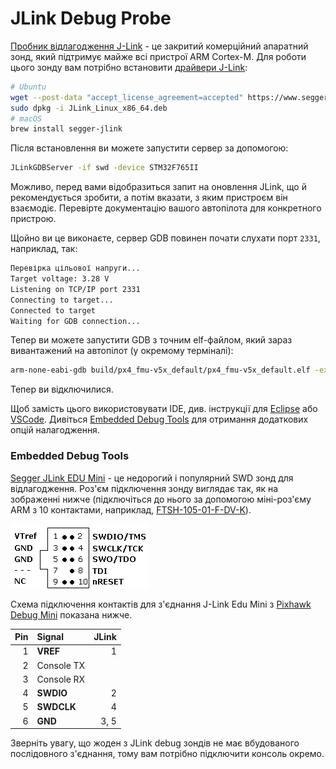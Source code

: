 # JLink Debug Probe

[Пробник відлагодження J-Link][jlink] - це закритий комерційний апаратний зонд, який підтримує майже всі пристрої ARM Cortex-M. Для роботи цього зонду вам потрібно встановити [драйвери J-Link][drivers]:

```sh
# Ubuntu
wget --post-data "accept_license_agreement=accepted" https://www.segger.com/downloads/jlink/JLink_Linux_x86_64.deb
sudo dpkg -i JLink_Linux_x86_64.deb
# macOS
brew install segger-jlink
```

Після встановлення ви можете запустити сервер за допомогою:

```sh
JLinkGDBServer -if swd -device STM32F765II
```

Можливо, перед вами відобразиться запит на оновлення JLink, що й рекомендується зробити, а потім вказати, з яким пристроєм він взаємодіє. Перевірте документацію вашого автопілота для конкретного пристрою.

Щойно ви це виконаєте, сервер GDB повинен почати слухати порт `2331`, наприклад, так:

```sh
Перевірка цільової напруги...
Target voltage: 3.28 V
Listening on TCP/IP port 2331
Connecting to target...
Connected to target
Waiting for GDB connection...
```

Тепер ви можете запустити GDB з точним elf-файлом, який зараз вивантажений на автопілот (у окремому терміналі):

```sh
arm-none-eabi-gdb build/px4_fmu-v5x_default/px4_fmu-v5x_default.elf -ex "target extended-remote :2331"
```

Тепер ви відключилися.

Щоб замість цього використовувати IDE, див. інструкції для [Eclipse](../debug/eclipse_jlink.md) або [VSCode](../dev_setup/vscode.md#hardware-debugging). Дивіться [Embedded Debug Tools][emdbg] для отримання додаткових опцій налагодження.

<a id="segger_jlink_edu_mini"></a>

### Embedded Debug Tools

[Segger JLink EDU Mini](https://www.segger.com/products/debug-probes/j-link/models/j-link-edu-mini/) - це недорогий і популярний SWD зонд для відлагодження. Роз'єм підключення зонду виглядає так, як на зображенні нижче (підключіться до нього за допомогою міні-роз'єму ARM з 10 контактами, наприклад, [FTSH-105-01-F-DV-K](https://www.digikey.com/products/en?keywords=SAM8796-ND)).

![connector_jlink_mini.png](../../assets/debug/connector_jlink_mini.png)

Схема підключення контактів для з'єднання J-Link Edu Mini з [Pixhawk Debug Mini](swd_debug.md#pixhawk-debug-mini) показана нижче.

| Pin | Signal     | JLink |
| ---:|:---------- | -----:|
|   1 | **VREF**   |     1 |
|   2 | Console TX |       |
|   3 | Console RX |       |
|   4 | **SWDIO**  |     2 |
|   5 | **SWDCLK** |     4 |
|   6 | **GND**    |  3, 5 |

Зверніть увагу, що жоден з JLink debug зондів не має вбудованого послідовного з'єднання, тому вам потрібно підключити консоль окремо.

<!-- Image of SWD cable and connector to debug port - proposed? -->

[jlink]: https://www.segger.com/products/debug-probes/j-link/
[drivers]: https://www.segger.com/downloads/jlink/
[emdbg]: https://pypi.org/project/emdbg/
